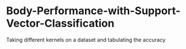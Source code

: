 # Body-Performance-with-Support-Vector-Classification
Taking different kernels on a dataset and tabulating the accuracy
